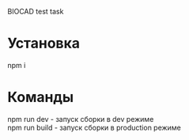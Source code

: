 BIOCAD test task
# Установка
npm i  
# Команды
npm run dev - запуск сборки в dev режиме  
npm run build - запуск сборки в production режиме  
